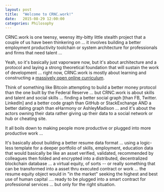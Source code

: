 ```yaml
---
layout: post
title:  "Welcome to CRNC.work!"
date:   2015-08-29 12:00:00
categories: Philosophy
---
```

CRNC.work is one teensy, weensy itty-bitty little stealth project that a couple of us have been thinkering on ... it involves building a better employment productivity toolchain or system architecture for professionals and firms that need talent ...

Yeah, so it's basically just vaporware now, but it's about architecture and a protocol and laying a strong theoretical foundation that will sustain the work of development ... right now, CRNC.work is mostly about learning and constructing a [massively open online curriculum](http://gygbot.github.io/CRNC.work/MOOC/).

Think of something like Bitcoin attempting to build a better money protocol than the one built by the Federal Reserve ... but CRNC.work is about skills and talent and social skills ... finding a better social graph [than FB, Twitter. LinkedIn] and a better code graph than GitHub or StackExchange AND a better dating graph than eHarmony or AshleyMadison ... and it's about the actors owning their data rather giving up their data to a social network or hub or cheating site.

It all boils down to making people more productive or plugged into more productive work ...

It's basically about building a better resume data format ... using a logic-less template for a deeper portfolio of skills, employment, education data that would basically be like an asset verified, validated, recommended by colleagues then folded and encrypted into a distributed, decentralized blockchain database ... a virtual equity, of sorts -- or really something that can be transformed into a asset thru executed contract or work ... the resume equity object would in "in the market" seeking the highest and best use of human capital .... ready to be plugged into a smart contract for professional services ... but only for the right situation.
